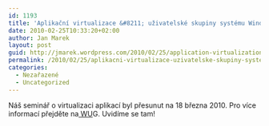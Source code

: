 ```yaml
---
id: 1193
title: 'Aplikační virtualizace &#8211; uživatelské skupiny systému Windows'
date: 2010-02-25T10:33:20+02:00
author: Jan Marek
layout: post
guid: http://jmarek.wordpress.com/2010/02/25/application-virtualization-windows-user-group
permalink: /2010/02/25/aplikacni-virtualizace-uzivatelske-skupiny-systemu-windows/
categories:
  - Nezařazené
  - Uncategorized
---
```

<div id="msgcns!6E7B9216726D07B8!257" class="bvMsg">
  Náš seminář o virtualizaci aplikací byl přesunut na 18 března 2010. Pro více informací přejděte na<a href="http://wug.cz/Aktuality/tabid/36/ctl/Detail/mid/492/ItemId/325/language/cs-CZ/Default.aspx"> WU</a>G. Uvidíme se tam!
</div>

